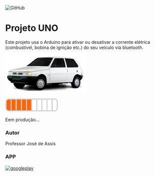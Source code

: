 ![GitHub](https://img.shields.io/github/license/professorjosedeassis/uno)

# Projeto UNO
Este projeto usa o Arduino para ativar ou desativar a corrente elétrica (combustível, bobina de ignição etc.) do seu veículo via bluetooth.

![uno](https://github.com/professorjosedeassis/uno/blob/master/unov1.png)

![bar progress](https://github.com/professorjosedeassis/node/blob/main/img/bar.png)

Eem produção...

### Autor
Professor José de Assis
### APP
<p align="left">
<a href="https://play.google.com/store/apps/details?id=appinventor.ai_josedeassisfilho.unocar" target="blank"><img align="center" src="https://github.com/professorjosedeassis/arduinolampada/blob/master/APPinventor/googleplay.png?raw=true" alt="googleplay" height="63" width="162"/></a>
